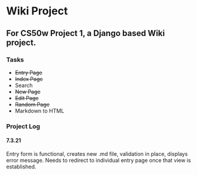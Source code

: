# Wiki Project
## For CS50w Project 1, a Django based Wiki project.

### Tasks
* ~~Entry Page~~
* ~~Index Page~~
* Search
* ~~New Page~~ 
* ~~Edit Page~~
* ~~Random Page~~
* Markdown to HTML

### Project Log
#### 7.3.21
Entry form is functional, creates new .md file, validation in place, displays error message. Needs to redirect to individual entry page once that view is established.